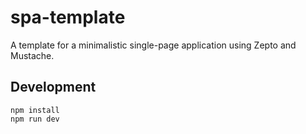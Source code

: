 spa-template
============

A template for a minimalistic single-page application using Zepto and Mustache.

## Development 

```
npm install
npm run dev
```

